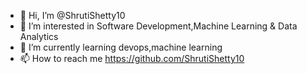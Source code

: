 - 👋 Hi, I’m @ShrutiShetty10
- 👀 I’m interested in Software Development,Machine Learning & Data Analytics
- 🌱 I’m currently learning devops,machine learning
- 📫 How to reach me https://github.com/ShrutiShetty10

<!---
ShrutiShetty10/ShrutiShetty10 is a ✨ special ✨ repository because its `README.md` (this file) appears on your GitHub profile.
You can click the Preview link to take a look at your changes.
--->
